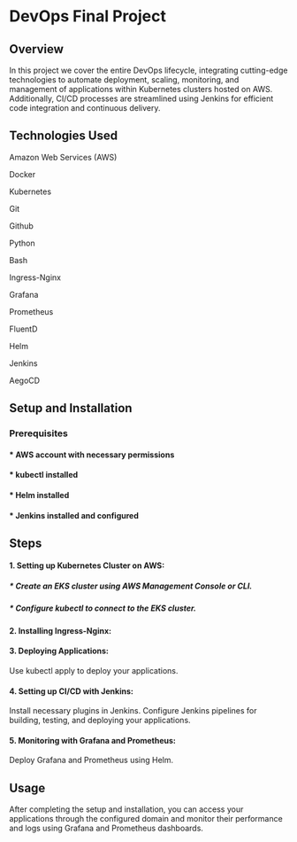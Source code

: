 # DevOps Final Project
## Overview
In this project we cover the entire DevOps lifecycle, integrating cutting-edge technologies to automate deployment, scaling, monitoring, and management of applications within Kubernetes clusters hosted on AWS. Additionally, CI/CD processes are streamlined using Jenkins for efficient code integration and continuous delivery.

## Technologies Used

Amazon Web Services (AWS)

Docker

Kubernetes

Git

Github

Python

Bash

Ingress-Nginx

Grafana

Prometheus

FluentD

Helm

Jenkins

AegoCD

## Setup and Installation
### Prerequisites
#### * AWS account with necessary permissions
#### * kubectl installed
#### * Helm installed
#### * Jenkins installed and configured

## Steps
#### 1. Setting up Kubernetes Cluster on AWS:

##### * Create an EKS cluster using AWS Management Console or CLI.
##### * Configure kubectl to connect to the EKS cluster.

#### 2. Installing Ingress-Nginx:

#### 3. Deploying Applications:
Use kubectl apply to deploy your applications.


#### 4. Setting up CI/CD with Jenkins:

Install necessary plugins in Jenkins.
Configure Jenkins pipelines for building, testing, and deploying your applications.

#### 5. Monitoring with Grafana and Prometheus:
Deploy Grafana and Prometheus using Helm.

## Usage
After completing the setup and installation, you can access your applications through the configured domain and monitor their performance and logs using Grafana and Prometheus dashboards.
